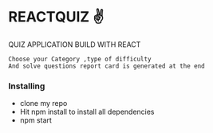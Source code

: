 # REACTQUIZ &#9996;
 QUIZ APPLICATION BUILD WITH REACT

```
Choose your Category ,type of difficulty
And solve questions report card is generated at the end
```
### Installing
* clone my repo
* Hit npm install to install all dependencies
* npm start 

